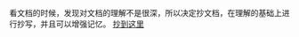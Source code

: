 看文档的时候，发现对文档的理解不是很深，所以决定抄文档，在理解的基础上进行抄写，并且可以增强记忆。
[抄到这里](https://webpack.docschina.org/concepts/#%E6%8F%92%E4%BB%B6-plugin-)
